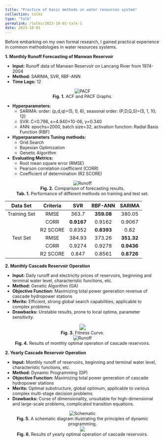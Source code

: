 ```yaml
---
title: "Practice of basic methods in water resources system"
collection: talks
type: "Talk"
permalink: /talks/2023-10-01-talk-1
date: 2023-10-01
---
```


Before embarking on my own formal research, I gained practical experience in common methodologies in water resources systems.

**1. Monthly Runoff Forecasting of Manwan Reservoir**

- **Input:** Runoff data of Manwan Reservoir on Lancang River from 1974-2004
- **Method:** SARIMA, SVR, RBF-ANN
- **Time Lags:** 12

<div style="text-align: center;">
  <img src="http://prelude0324.github.io/academic_pages/images/research_1_fig_1.svg#pic_center" alt="PACF" style="max-width: 100%; height: auto;" />
</div>
<div style="text-align: center;">
<b>Fig. 1.</b> ACF and PACF Graphs.
</div>


- **Hyperparameters:**
  - SARIMA: order: (p,d,q)=(5, 0, 6), seasonal order: (P,D,Q,S)=(5, 1, 10, 12)
  - SVR: C=0.796, ε=4.940×10-06, γ=0.340
  - ANN: epochs=2000, batch size=32, activation function: Radial Basis Function (RBF)
- **Hyperparameters Tuning methods:**
  - Grid Search
  - Bayesian Optimization
  - Genetic Algorithm
- **Evaluating Metrics:**
  - Root mean square error (RMSE)
  - Pearson correlation coefficient (CORR)
  - Coefficient of determination (R2 SCORE)

<div style="text-align: center;">
  <img src="http://prelude0324.github.io/academic_pages/images/research_1_fig_2.svg#pic_center" alt="Runoff" style="max-width: 100%; height: auto;" />
</div>
<div style="text-align: center;">
<b>Fig. 2.</b> Comparison of forecasting results.
</div>


<div style="text-align: center;">
<b>Tab. 1.</b> Performance of different methods on training and test set.
</div>

|   Data Set   | Criteria |    SVR     |  RBF-ANN   |   SARIMA   |
| :----------: | :------: | :--------: | :--------: | :--------: |
| Training Set |   RMSE   |   363.7    | **359.08** |   380.05   |
|              |   CORR   | **0.9167** |   0.9162   |   0.9067   |
|              | R2 SCORE |   0.8352   | **0.8393** |    0.82    |
|   Test Set   |   RMSE   |   384.93   |   373.26   | **351.32** |
|              |   CORR   |   0.9274   |   0.9278   | **0.9436** |
|              | R2 SCORE |   0.847    |   0.8561   | **0.8726** |


**2. Monthly Cascade Reservoir Operation**

- **Input:** Daily runoff and electricity prices of reservoirs, beginning and terminal water level, characteristic functions, etc.
- **Method:** Genetic Algorithm (GA)
- **Objective Function:** Maximizing total power generation revenue of cascade hydropower stations
- **Merits:** Efficient, strong global search capabilities, applicable to complex problems
- **Drawbacks:** Unstable results, prone to local optima, parameter sensitivity.

<div style="text-align: center;">
  <img src="http://prelude0324.github.io/academic_pages/images/research_2_fig_1.svg#pic_center" style="zoom:125%;">
</div>
<div style="text-align: center;">
<b>Fig. 3.</b> Fitness Curve.
</div>



<div style="text-align: center;">
  <img src="http://prelude0324.github.io/academic_pages/images/research_2_fig_2.svg#pic_center" alt="Runoff" style="max-width: 100%; height: auto;" />
</div>
<div style="text-align: center;">
<b>Fig. 4.</b> Results of monthly optimal operation of cascade reservoirs.
</div>

**2. Yearly Cascade Reservoir Operation**

- **Input:** Monthly runoff of reservoirs, beginning and terminal water level, characteristic functions, etc.
- **Method:** Dynamic Programming (DP)
- **Objective Function:** Maximizing total power generation of cascade hydropower stations
- **Merits:** Optimal substructure, global optimum, applicable to various complex multi-stage decision problems
- **Drawbacks:** Curse of dimensionality, unsuitable for high-dimensional and large-scale problems, complicated transition equations.

<div style="text-align: center;">
  <img src="http://prelude0324.github.io/academic_pages/images/research_3_fig_1.svg#pic_center" alt="Schematic" style="max-width: 90%; height: auto;" />
</div>
<div style="text-align: center;">
<b>Fig. 5.</b> A schematic diagram illustrating the principles of dynamic programming.
</div>



<div style="text-align: center;">
  <img src="http://prelude0324.github.io/academic_pages/images/research_3_fig_2.svg#pic_center" style="zoom:105%;">
</div>
<div style="text-align: center;">
<b>Fig. 6.</b> Results of yearly optimal operation of cascade reservoirs.
</div><br/>
